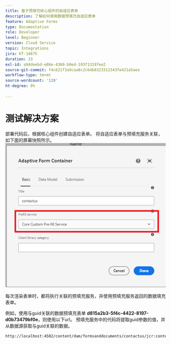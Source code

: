 ```yaml
---
title: 基于预填充核心组件的自适应表单
description: 了解如何使用数据预填充自适应表单
feature: Adaptive Forms
type: Documentation
role: Developer
level: Beginner
version: Cloud Service
topic: Integrations
jira: KT-14675
duration: 23
exl-id: a94deebd-e86e-4360-b0ed-193f13197ee2
source-git-commit: f4c621f3a9caa8c2c64b8323312343fe421a5aee
workflow-type: tm+mt
source-wordcount: '119'
ht-degree: 0%

---
```


# 测试解决方案

部署代码后，根据核心组件创建自适应表单。 将自适应表单与预填充服务关联，如下面的屏幕快照所示。
![预填充服务](assets/pre-fill-service.png)

每次渲染表单时，都将执行关联的预填充服务，并使用预填充服务返回的数据填充表单。

例如，使用与guid关联的数据预填充表单 **d815a2b3-5f4c-4422-8197-d0b73479bf0e**，则使用以下url。
预填充服务中的代码将提取guid参数的值，并从数据源获取与guid关联的数据。

```html
http://localhost:4502/content/dam/formsanddocuments/contactus/jcr:content?wcmmode=disabled&guid=d815a2b3-5f4c-4422-8197-d0b73479bf0e
```
